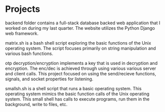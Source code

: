 # Projects 
backend folder contains a full-stack database backed web application that I worked on during my last quarter. The website utilizes the Python Django web framework.

matrix.sh is a bash shell script exploring the basic functions of the Unix operating system. The script focuses primarily on 
string manipulation and various bash functions.

otp decryption/encryption implements a key that is used in decryption and encryption. The enc/dec is achieved through using various
various server and client calls. This project focused on using the send/recieve functions, signals, and socket properties for listening.

smallsh.sh is a shell script that runs a basic operating system. This operating system mimics the basic function calls of the Unix
operating system. This small shell has calls to execute programs, run them in the background, write to files, etc. 


